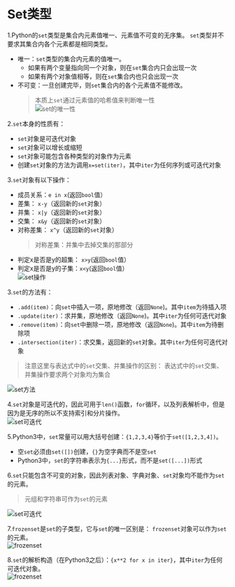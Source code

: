 <!--
    作者：华校专
    email: huaxz1986@163.com
**  本文档可用于个人学习目的，不得用于商业目的  **
-->
# Set类型
1.Python的`set`类型是集合内元素值唯一、元素值不可变的无序集。
  `set`类型并不要求其集合内各个元素都是相同类型。  

* 唯一：`set`类型的集合内元素的值唯一。
	* 如果有两个变量指向同一个对象，则在`set`集合内只会出现一次
	* 如果有两个对象值相等，则在`set`集合内也只会出现一次
* 不可变：一旦创建完毕，则`set`集合内的各个元素值不能修改。
	> 本质上`set`通过元素值的哈希值来判断唯一性  
  ![set的唯一性](../imgs/python_3_1.JPG)

2.`set`本身的性质有：

* `set`对象是可迭代对象
* `set`对象可以增长或缩短
* `set`对象可能包含各种类型的对象作为元素
* 创建`set`对象的方法为调用`x=set(iter)`，其中`iter`为任何序列或可迭代对象

3.`set`对象有以下操作：

* 成员关系：`e in x`(返回`bool`值）
* 差集： `x-y`（返回新的`set`对象）
* 并集： `x|y`（返回新的`set`对象）
* 交集： `x&y`（返回新的`set`对象）
* 对称差集： `x^y`（返回新的`set`对象）
	>对称差集：并集中去掉交集的那部分
* 判定x是否是y的超集： `x>y`(返回`bool`值）
* 判定x是否是y的子集：`x<y`(返回`bool`值）  
  ![set操作](../imgs/python_3_2.JPG)

3.`set`的方法有：

* `.add(item)`：向`set`中插入一项，原地修改（返回`None`)。其中`item`为待插入项
* `.update(iter)`：求并集，原地修改（返回`None`)。其中`iter`为任何可迭代对象
* `.remove(item)`：向`set`中删除一项，原地修改（返回`None`)。其中`item`为待删除项
* `.intersection(iter)`：求交集，返回新的`set`对象。其中`iter`为任何可迭代对象
> 注意这里与表达式中的`set`交集、并集操作的区别：
  表达式中的`set`交集、并集操作要求两个对象均为集合

  ![set方法](../imgs/python_3_3.JPG)

4.`set`对象是可迭代的，因此可用于`len()`函数，`for`循环，以及列表解析中，但是因为是无序的所以不支持索引和分片操作。      
![set可迭代](../imgs/python_3_4.JPG)

5.Python3中，`set`常量可以用大括号创建：`{1,2,3,4}`等价于`set([1,2,3,4])`。

* 空`set`必须由`set([])`创建，`{}`为空字典而不是空`set`
* Python3中，`set`的字符串表示为`{...}`形式，而不是`set([...])`形式

6.`set`只能包含不可变的对象，因此列表对象、字典对象、`set`对象均不能作为`set`的元素。
> 元组和字符串可作为`set`的元素

  ![set可迭代](../imgs/python_3_5.JPG)

7.`frozenset`是`set`的子类型，它与`set`的唯一区别是：
`frozenset`对象可以作为`set`的元素。  
![frozenset](../imgs/python_3_6.JPG)

8.`set`的解析构造（在Python3之后）：`{x**2 for x in iter}`，其中`iter`为任何可迭代对象。  
![frozenset](../imgs/python_3_7.JPG)



	

